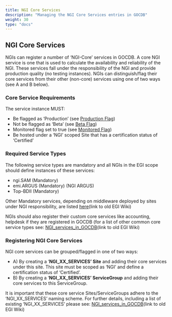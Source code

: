 ```yaml
---
title: NGI Core Services
description: "Managing the NGI Core Services entries in GOCDB"
weight: 30
type: "docs"
---
```


## NGI Core Services

NGIs can register a number of ‘NGI-Core’ services in GOCDB. A core NGI service
is one that is used to calculate the availability and reliability of the NGI.
These services fall under the responsibility of the NGI and provide production
quality (no testing instances). NGIs can distinguish/flag their core services
from their other (non-core) services using one of two ways (see A and B below).

### Core Service Requirements

The service instance MUST:

- Be flagged as ‘Production’
(see [Production Flag](../service-entities/#production-flag-tf))
- Not be flagged as ‘Beta’
(see [Beta Flag](../service-entities/#beta-flag-tf))
- Monitored flag set to true
(see [Monitored Flag](../service-entities/#monitoring-flag-tf))
- Be hosted under a ‘NGI’ scoped Site that has a certification status of
‘Certified’

### Required Service Types

The following service types are mandatory and all NGIs in the EGI scope should
define instances of these services:

- ngi.SAM (Mandatory)
- emi.ARGUS (Mandatory) (NGI ARGUS)
- Top-BDII (Mandatory)

Other Mandatory services, depending on middleware deployed by sites under NGI
responsibility, are listed
[here](https://wiki.egi.eu/wiki/NGI_services_in_GOCDB#Services)(link to old EGI Wiki)

NGIs should also register their custom core services like accounting, helpdesk if
they are registered in GOCDB (for a list of other common core service types see:
[NGI_services_in_GOCDB](https://wiki.egi.eu/wiki/NGI_services_in_GOCDB)(link to old EGI Wiki)

### Registering NGI Core Services

NGI core services can be grouped/flagged in one of two ways:

- A) By creating a ‘**NGI_XX_SERVICES’ Site** and adding their core services
under this site. This site must be scoped as ‘NGI’ and define a certification
status of ‘Certified’.
- B) By creating a ‘**NGI_XX_SERVICES’ ServiceGroup** and adding their core
services to this ServiceGroup.

It is important that these core service Sites/ServiceGroups adhere to the
‘NGI_XX_SERVICES’ naming scheme. For further details, including a list of existing
‘NGI_XX_SERVICES’ please see:
[NGI_services_in_GOCDB](https://wiki.egi.eu/wiki/NGI_services_in_GOCDB)(link to old EGI Wiki)
